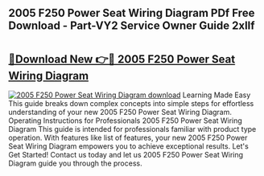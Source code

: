 ## 2005 F250 Power Seat Wiring Diagram PDf Free Download - Part-VY2 Service Owner Guide 2xlIf

# <h2><a href="http://dfms3bg.blite.top/?on=2005+F250+Power+Seat+Wiring+Diagram">🔗Download New 👉🔴 2005 F250 Power Seat Wiring Diagram</a></h2>

[![2005 F250 Power Seat Wiring Diagram download](https://i.imgur.com/lujVjoI.png)](http://dfms3bg.blite.top/?on=2005+F250+Power+Seat+Wiring+Diagram)
Learning Made Easy This guide breaks down complex concepts into simple steps for effortless understanding of your new 2005 F250 Power Seat Wiring Diagram. Operating Instructions for Professionals 2005 F250 Power Seat Wiring Diagram This guide is intended for professionals familiar with product type operation. With features like list of features, your new 2005 F250 Power Seat Wiring Diagram empowers you to achieve exceptional results. Let's Get Started! Contact us today and let us 2005 F250 Power Seat Wiring Diagram guide you through the process.
